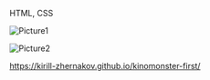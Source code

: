 HTML, CSS       

![Picture1](https://user-images.githubusercontent.com/50823200/173808019-a7d5b3d2-0cfd-4198-8578-059735efc971.png)  

![Picture2](https://user-images.githubusercontent.com/50823200/173808554-171afa96-5893-42d8-83a4-062cba7ab73a.png)  

https://kirill-zhernakov.github.io/kinomonster-first/
